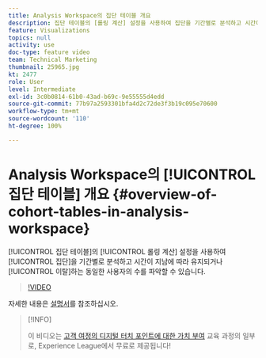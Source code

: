 ```yaml
---
title: Analysis Workspace의 집단 테이블 개요
description: 집단 테이블의 [롤링 계산] 설정을 사용하여 집단을 기간별로 분석하고 시간이 지남에 따라 유지되거나 이탈하는 동일한 사용자의 수를 파악할 수 있습니다.
feature: Visualizations
topics: null
activity: use
doc-type: feature video
team: Technical Marketing
thumbnail: 25965.jpg
kt: 2477
role: User
level: Intermediate
exl-id: 3c0b0814-61b0-43ad-b69c-9e55555d4edd
source-git-commit: 77b97a2593301bfa4d2c72de3f3b19c095e70600
workflow-type: tm+mt
source-wordcount: '110'
ht-degree: 100%

---
```


# Analysis Workspace의 [!UICONTROL 집단 테이블] 개요 {#overview-of-cohort-tables-in-analysis-workspace}

[!UICONTROL 집단 테이블]의 [!UICONTROL 롤링 계산] 설정을 사용하여 [!UICONTROL 집단]을 기간별로 분석하고 시간이 지남에 따라 유지되거나 [!UICONTROL 이탈]하는 동일한 사용자의 수를 파악할 수 있습니다.

>[!VIDEO](https://video.tv.adobe.com/v/25965/?quality=12)

자세한 내용은 [설명서](https://experienceleague.adobe.com/docs/analytics/analyze/analysis-workspace/visualizations/cohort-table/cohort-analysis.html?lang=ko)를 참조하십시오.

>[!INFO]
>
> 이 비디오는 [고객 여정의 디지털 터치 포인트에 대한 가치 부여](https://experienceleague.adobe.com/?recommended=Analytics-U-1-2020.2) 교육 과정의 일부로, Experience League에서 무료로 제공됩니다!
